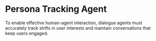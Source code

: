# Persona Tracking Agent


To enable effective human-agent interaction, dialogue agents must accurately track shifts in user interests and maintain conversations that keep users engaged.
